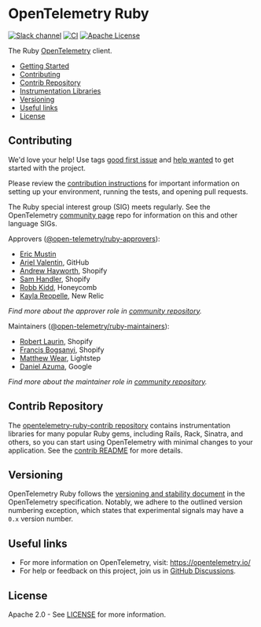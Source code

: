# OpenTelemetry Ruby

[![Slack channel][slack-image]][slack-url]
[![CI][ci-image]][ci-image]
[![Apache License][license-image]][license-image]

The Ruby [OpenTelemetry](https://opentelemetry.io/) client.

- [Getting Started][getting-started]
- [Contributing](#contributing)
- [Contrib Repository](#contrib-repository)
- [Instrumentation Libraries][contrib-instrumentations]
- [Versioning](#versioning)
- [Useful links](#useful-links)
- [License](#license)

## Contributing

We'd love your help! Use tags [good first issue][issues-good-first-issue] and
[help wanted][issues-help-wanted] to get started with the project.

Please review the [contribution instructions](CONTRIBUTING.md) for important
information on setting up your environment, running the tests, and opening pull
requests.

The Ruby special interest group (SIG) meets regularly. See the OpenTelemetry
[community page][ruby-sig] repo for information on this and other language SIGs.

Approvers ([@open-telemetry/ruby-approvers](https://github.com/orgs/open-telemetry/teams/ruby-approvers)):

- [Eric Mustin](https://github.com/ericmustin)
- [Ariel Valentin](https://github.com/arielvalentin), GitHub
- [Andrew Hayworth](https://github.com/ahayworth), Shopify
- [Sam Handler](https://github.com/plantfansam), Shopify
- [Robb Kidd](https://github.com/robbkidd), Honeycomb
- [Kayla Reopelle](https://github.com/kaylareopelle), New Relic

*Find more about the approver role in [community repository](https://github.com/open-telemetry/community/blob/master/community-membership.md#approver).*

Maintainers ([@open-telemetry/ruby-maintainers](https://github.com/orgs/open-telemetry/teams/ruby-maintainers)):

- [Robert Laurin](https://github.com/robertlaurin), Shopify
- [Francis Bogsanyi](https://github.com/fbogsany), Shopify
- [Matthew Wear](https://github.com/mwear), Lightstep
- [Daniel Azuma](https://github.com/dazuma), Google

*Find more about the maintainer role in [community repository](https://github.com/open-telemetry/community/blob/master/community-membership.md#maintainer).*

## Contrib Repository

The [opentelemetry-ruby-contrib repository][contrib-repo] contains instrumentation libraries for many popular Ruby gems, including Rails, Rack, Sinatra, and others, so you can start using OpenTelemetry with minimal changes to your application. See the [contrib README][contrib-repo] for more details.

## Versioning

OpenTelemetry Ruby follows the [versioning and stability document][otel-versioning] in the OpenTelemetry specification. Notably, we adhere to the outlined version numbering exception, which states that experimental signals may have a `0.x` version number.

## Useful links

- For more information on OpenTelemetry, visit: <https://opentelemetry.io/>
- For help or feedback on this project, join us in [GitHub Discussions][discussions-url].

## License

Apache 2.0 - See [LICENSE][license-url] for more information.

[ci-image]: https://github.com/open-telemetry/opentelemetry-ruby/workflows/CI/badge.svg?event=push
[contrib-repo]: https://github.com/open-telemetry/opentelemetry-ruby-contrib
[contrib-instrumentations]: https://github.com/open-telemetry/opentelemetry-ruby-contrib/tree/main/instrumentation
[examples-github]: https://github.com/open-telemetry/opentelemetry-ruby/tree/main/examples
[getting-started]: https://opentelemetry.io/docs/ruby/
[issues-good-first-issue]: https://github.com/open-telemetry/opentelemetry-ruby/issues?q=is%3Aissue+is%3Aopen+label%3A%22good+first+issue%22
[issues-help-wanted]: https://github.com/open-telemetry/opentelemetry-ruby/issues?q=is%3Aissue+is%3Aopen+label%3A%22help+wanted%22
[license-image]: https://img.shields.io/badge/license-Apache_2.0-green.svg?style=flat
[license-url]: https://github.com/open-telemetry/opentelemetry-ruby/blob/main/LICENSE
[ruby-sig]: https://github.com/open-telemetry/community#ruby-sig
[slack-image]: https://img.shields.io/badge/slack-@cncf/otel/ruby-brightgreen.svg?logo=slack
[slack-url]: https://cloud-native.slack.com/archives/C01NWKKMKMY
[discussions-url]: https://github.com/open-telemetry/opentelemetry-ruby/discussions
[otel-versioning]: https://github.com/open-telemetry/opentelemetry-specification/blob/main/specification/versioning-and-stability.md
